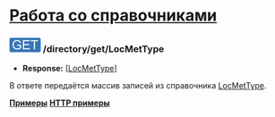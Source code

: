 [Работа со справочниками](../../index.md)
=========================================

### ![GET](../../../../img/get.png) /directory/get/LocMetType
* **Response:** [[LocMetType](../../../../types/types.md#com.siams.med.api.LocMetType)]

В ответе передаётся массив записей из справочника [LocMetType](../../../../types/types.md#com.siams.med.api.LocMetType).

**[Примеры](examples/get.md)**
**[HTTP примеры](examples/get.md)**